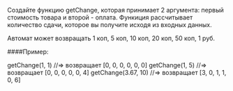 Создайте функцию getChange, которая принимает 2 аргумента: первый стоимость товара и второй - оплата. 
Функиция рассчитывает количество сдачи, которое вы получите исходя из входных данных.

Автомат может возвращать 1 коп, 5 коп, 10 коп, 20 коп, 50 коп, 1 руб.

####Пример:

getChange(1, 1) //=> возвращает [0, 0, 0, 0, 0, 0]
getChange(1, 5) //=> возвращает [0, 0, 0, 0, 0, 4]
getChange(3.67, 10) //=> возвращает [3, 0, 1, 1, 0, 6]